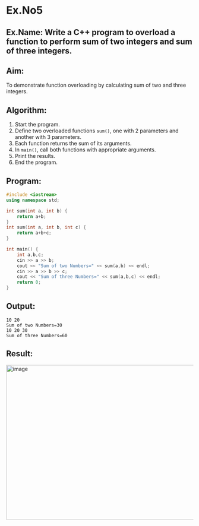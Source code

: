 # Ex.No5
## Ex.Name: Write a C++ program to overload a function to perform sum of two integers and sum of three integers.
## Aim:
To demonstrate function overloading by calculating sum of two and three integers.

## Algorithm:
1. Start the program.  
2. Define two overloaded functions `sum()`, one with 2 parameters and another with 3 parameters.  
3. Each function returns the sum of its arguments.  
4. In `main()`, call both functions with appropriate arguments.  
5. Print the results.  
6. End the program.  

## Program:
```cpp
#include <iostream>
using namespace std;

int sum(int a, int b) {
    return a+b;
}
int sum(int a, int b, int c) {
    return a+b+c;
}

int main() {
    int a,b,c;
    cin >> a >> b;
    cout << "Sum of two Numbers=" << sum(a,b) << endl;
    cin >> a >> b >> c;
    cout << "Sum of three Numbers=" << sum(a,b,c) << endl;
    return 0;
}
```



## Output:
```
10 20
Sum of two Numbers=30
10 20 30
Sum of three Numbers=60
```

## Result:

<img width="853" height="417" alt="image" src="https://github.com/user-attachments/assets/c0a0d761-ad34-4ea2-86bd-5cc4f1be1dcc" />

